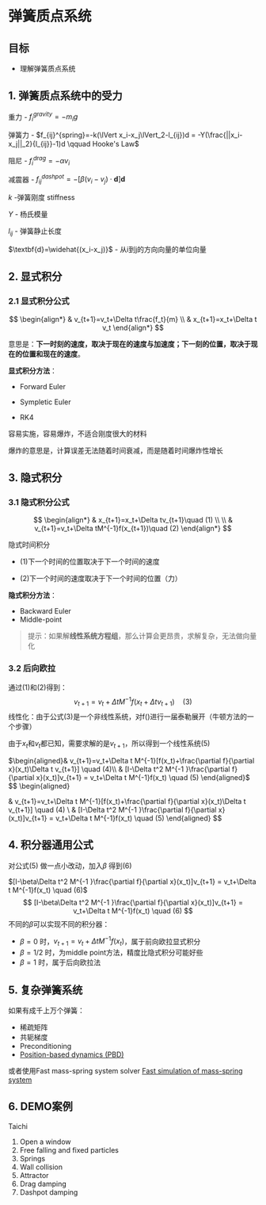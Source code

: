 # 弹簧质点系统

## 目标

- 理解弹簧质点系统

## 1. 弹簧质点系统中的受力

重力 - $f_i^{gravity}=-m_ig$

弹簧力 - $f_{ij}^{spring}=-k(\lVert x_i-x_j\lVert_2-l_{ij})d = -Y(\frac{||x_i-x_j||_2}{l_{ij}}-1)d \qquad Hooke's Law$

阻尼 - $f_i^{drag}=-\alpha v_i$

减震器 - $f_{ij}^{dashpot}=-[\beta (v_i-v_j)\cdot \textbf{d}]\textbf{d}$



$k$ -弹簧刚度 stiffness

$Y$ - 杨氏模量

$l_{ij}$ - 弹簧静止长度

$\textbf{d}=\widehat{(x_i-x_j)}$ - 从i到j的方向向量的单位向量

## 2. 显式积分

### 2.1 显式积分公式

$$
\begin{align*}
& v_{t+1}=v_t+\Delta t\frac{f_t}{m}
\\
& x_{t+1}=x_t+\Delta t v_t
\end{align*}
$$

意思是：**下一时刻的速度，取决于现在的速度与加速度；下一刻的位置，取决于现在的位置和现在的速度**。

**显式积分方法**：

- Forward Euler

- Sympletic Euler

- RK4

容易实施，容易爆炸，不适合刚度很大的材料

爆炸的意思是，计算误差无法随着时间衰减，而是随着时间爆炸性增长

## 3. 隐式积分

### 3.1 隐式积分公式

$$
\begin{align*}
& x_{t+1}=x_t+\Delta tv_{t+1}\quad (1)
\\
\\
& v_{t+1}=v_t+\Delta tM^{-1}f(x_{t+1})\quad (2)
\end{align*}
$$

隐式时间积分

- $(1)$下一个时间的位置取决于下一个时间的速度

- $(2)$下一个时间的速度取决于下一个时间的位置（力）

**隐式积分方法**：

- Backward Euler
- Middle-point

> 提示：如果解**线性系统方程组**，那么计算会更昂贵，求解复杂，无法做向量化

### 3.2 后向欧拉

通过$(1)$和$(2)$得到：
$$
v_{t+1}=v_t+\Delta t M^{-1}f(x_t+\Delta tv_{t+1}) \quad (3)
$$
线性化：由于公式$(3)$是一个非线性系统，对f()进行一届泰勒展开（牛顿方法的一个步骤）

由于$x_t$和$v_t$都已知，需要求解的是$v_{t+1}$，所以得到一个线性系统$(5)$

$\begin{aligned}& v_{t+1}=v_t+\Delta t M^{-1}[f(x_t)+\frac{\partial f}{\partial x}(x_t)\Delta t v_{t+1}] \quad (4)\\ & [I-\Delta t^2 M^{-1	}\frac{\partial f}{\partial x}(x_t)]v_{t+1} = v_t+\Delta t M^{-1}f(x_t) \quad (5)
\end{aligned}$
$$
\begin{aligned}

& v_{t+1}=v_t+\Delta t M^{-1}[f(x_t)+\frac{\partial f}{\partial x}(x_t)\Delta t v_{t+1}] \quad (4)
\\
& [I-\Delta t^2 M^{-1	}\frac{\partial f}{\partial x}(x_t)]v_{t+1} = v_t+\Delta t M^{-1}f(x_t) \quad (5)
\end{aligned}
$$

## 4. 积分器通用公式

对公式$(5)$ 做一点小改动，加入$\beta$ 得到$(6)$

$[I-\beta\Delta t^2 M^{-1	}\frac{\partial f}{\partial x}(x_t)]v_{t+1} = v_t+\Delta t M^{-1}f(x_t) \quad (6)$
$$
[I-\beta\Delta t^2 M^{-1	}\frac{\partial f}{\partial x}(x_t)]v_{t+1} = v_t+\Delta t M^{-1}f(x_t) \quad (6)
$$
不同的$\beta$可以实现不同的积分器：

- $\beta=0$ 时，$v_{t+1}=v_t+\Delta tM^{-1}f(x_t)$，属于前向欧拉显式积分
- $\beta=1/2$ 时，为middle point方法，精度比隐式积分可能好些 
- $\beta=1$ 时，属于后向欧拉法

## 5. 复杂弹簧系统

如果有成千上万个弹簧：

- 稀疏矩阵
- 共轭梯度
- Preconditioning
- [Position-based dynamics (PBD)](...)

或者使用Fast mass-spring system solver [Fast simulation of mass-spring system](...)



## 6. DEMO案例

Taichi

1. Open a window
2. Free falling and fixed particles
3. Springs
4. Wall collision
5. Attractor
6. Drag damping
7. Dashpot damping